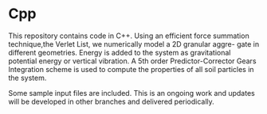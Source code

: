 # Cpp
This repository contains code in C++.
Using an efficient force summation technique,the Verlet List, we numerically model a 2D granular aggre-
gate in different geometries. Energy is added to the system as gravitational potential
energy or vertical vibration.
A 5th order Predictor-Corrector Gears Integration scheme is used to compute the properties of all soil particles in the system.

Some sample input files are included.
This is an ongoing work and updates will be developed in other branches and delivered periodically.
